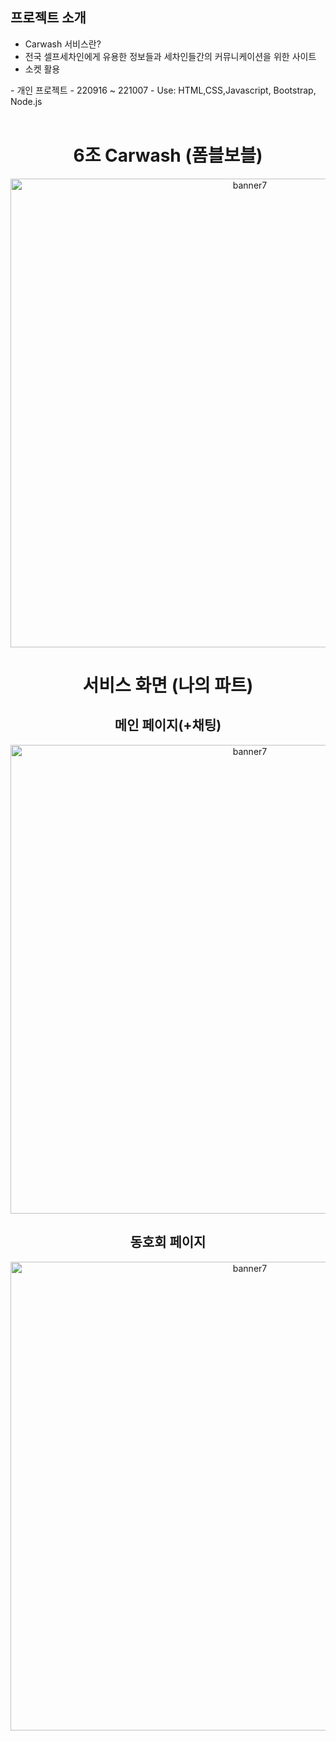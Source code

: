 ## 프로젝트 소개
- Carwash 서비스란?
- 전국 셀프세차인에게 유용한 정보들과 세차인들간의 커뮤니케이션을 위한 사이트
- 소켓 활용

<div>
- 개인 프로젝트
- 220916 ~ 221007
- Use: HTML,CSS,Javascript, Bootstrap, Node.js
</div>
</br>

<div align="center">
<h1>6조 Carwash (폼블보블)</h1>
<img width="750" alt="banner7" src="https://user-images.githubusercontent.com/87938427/198863515-9e1ff937-b793-4ec6-ac32-ef37b6d8156b.png">
</div>

<div align="center">
<h1>서비스 화면 (나의 파트)</h1>
<h2>메인 페이지(+채팅)</h2>
<img width="750" alt="banner7" src="https://user-images.githubusercontent.com/87938427/198863562-751dbc5c-b1e4-4e31-aff4-6c66eabec4e6.gif">
<h2>동호회 페이지</h2>
<img width="750" alt="banner7" src="https://user-images.githubusercontent.com/87938427/198863563-4cff6397-352c-40a2-b024-708c149a8b14.gif">
</div>
</br>
